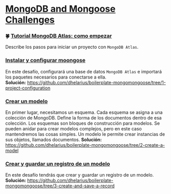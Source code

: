 # [MongoDB and Mongoose Challenges](https://www.freecodecamp.org/learn/apis-and-microservices/mongodb-and-mongoose/)

### :four_leaf_clover: [Tutorial MongoDB Atlas: como empezar](https://www.freecodecamp.org/news/get-started-with-mongodb-atlas/)
Describe los pasos para iniciar un proyecto con `MongoDB Atlas`.

### [Instalar y configurar moongose](https://www.freecodecamp.org/learn/back-end-development-and-apis/mongodb-and-mongoose/install-and-set-up-mongoose)
En este desafío, configurará una base de datos `MongoDB Atlas` e importará los paquetes necesarios para conectarse a ella.  
**Solución:** https://github.com/dhelarius/boilerplate-mongomongoose/tree/1-project-configuration

### [Crear un modelo](https://www.freecodecamp.org/learn/back-end-development-and-apis/mongodb-and-mongoose/create-a-model)
En primer lugar, necesitamos un esquema. Cada esquema se asigna a una colección de MongoDB. Define la forma de los documentos dentro de esa colección. Los esquemas son bloques de construcción para modelos. Se pueden anidar para crear modelos complejos, pero en este caso mantendremos las cosas simples. Un modelo le permite crear instancias de sus objetos, llamados documentos.
**Solución:** https://github.com/dhelarius/boilerplate-mongomongoose/tree/2-create-a-model

### [Crear y guardar un registro de un modelo](https://www.freecodecamp.org/learn/back-end-development-and-apis/mongodb-and-mongoose/create-and-save-a-record-of-a-model)
En este desafío tendrás que crear y guardar un registro de un modelo.  
**Solución:** https://github.com/dhelarius/boilerplate-mongomongoose/tree/3-create-and-save-a-record
